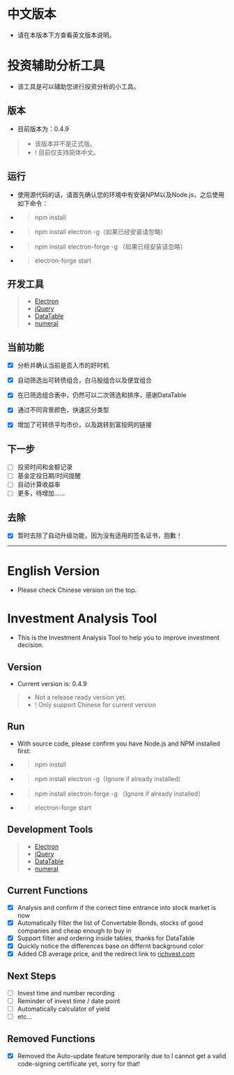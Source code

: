 # 中文版本
- 请在本版本下方查看英文版本说明。
# 投资辅助分析工具
- 该工具是可以辅助您进行投资分析的小工具。

## 版本
- 目前版本为：0.4.9
>- 该版本并不是正式版。
>- ! 目前仅支持简体中文。

## 运行
- 使用源代码的话，请首先确认您的环境中有安装NPM以及Node.js，之后使用如下命令：
- >npm install
- >npm install electron -g（如果已经安装请忽略)
- >npm install electron-forge -g （如果已经安装请忽略）
- >electron-forge start

## 开发工具
>- [Electron](https://github.com/electron/electron)
>- [jQuery](https://jquery.com)
>- [DataTable](https://datatable.org)
>- [numeral](http://numeraljs.com/)

## 当前功能
- [x] 分析并确认当前是否入市的好时机
- [x] 自动筛选出可转债组合，白马股组合以及便宜组合
- [x] 在已筛选组合表中，仍然可以二次筛选和排序，感谢DataTable
- [x] 通过不同背景颜色，快速区分类型
- [x] 增加了可转债平均市价，以及跳转到富投网的链接


## 下一步
- [ ] 投资时间和金额记录
- [ ] 基金定投日期/时间提醒
- [ ] 自动计算收益率
- [ ] 更多，待增加……

## 去除
- [x] 暂时去除了自动升级功能，因为没有适用的签名证书，抱歉！

-------------------------------------------------------------------------------------------------------------
# English Version
- Please check Chinese version on the top.
# Investment Analysis Tool
- This is the Investment Analysis Tool to help you to improve investment decision.

## Version
- Current version is: 0.4.9
>- Not a release ready version yet.
>- ! Only support Chinese for current version

## Run
- With source code, please confirm you have Node.js and NPM installed first:
- >npm install
- >npm install electron -g（Ignore if already installed)
- >npm install electron-forge -g （Ignore if already installed）
- >electron-forge start

## Development Tools
>- [Electron](https://github.com/electron/electron)
>- [jQuery](https://jquery.com)
>- [DataTable](https://datatable.org)
>- [numeral](http://numeraljs.com/)

## Current Functions
- [x] Analysis and confirm if the correct time entrance into stock market is now
- [x] Automatically filter the list of Convertable Bonds, stocks of good companies and cheap enough to buy in
- [x] Support filter and ordering inside tables, thanks for DataTable
- [x] Quickly notice the differences base on differnt background color
- [x] Added CB average price, and the redirect link to [richvest.com](http://www.richvest.com/)

## Next Steps
- [ ] Invest time and number recording
- [ ] Reminder of invest time / date point
- [ ] Automatically calculator of yield
- [ ] etc...

## Removed Functions
- [x] Removed the Auto-update feature temporarily due to I cannot get a valid code-signing certificate yet, sorry for that!
